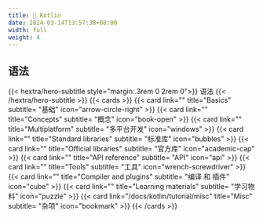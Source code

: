 ```yaml
---
title: 🔋 Kotlin
date: 2024-03-14T13:57:38+08:00
width: full
weight: 4
---
```


## 语法

{{< hextra/hero-subtitle style="margin:.3rem 0 2rem 0">}}
语法
{{< /hextra/hero-subtitle >}}
{{< cards >}}
{{< card link="" title="Basics" subtitle= "基础" icon="arrow-circle-right" >}}
{{< card link="" title="Concepts" subtitle= "概念" icon="book-open" >}}
{{< card link="" title="Multiplatform" subtitle= "多平台开发" icon="windows" >}}
{{< card link="" title="Standard libraries" subtitle= "标准库" icon="bubbles" >}}
{{< card link="" title="Official libraries" subtitle= "官方库" icon="academic-cap" >}}
{{< card link="" title="API reference" subtitle= "API" icon="api" >}}
{{< card link="" title="Tools" subtitle= "工具" icon="wrench-screwdriver" >}}
{{< card link="" title="Compiler and plugins" subtitle= "编译 和 插件" icon="cube" >}}
{{< card link="" title="Learning materials" subtitle= "学习物料" icon="puzzle" >}}
{{< card link="/docs/kotlin/tutorial/misc" title="Misc" subtitle= "杂项" icon="bookmark" >}}
{{< /cards >}}
